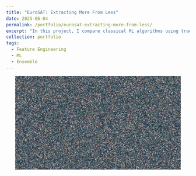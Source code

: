```yaml
---
title: "EuroSAT: Extracting More From Less"
date: 2025-06-04
permalink: /portfolio/eurosat-extracting-more-from-less/
excerpt: "In this project, I compare classical ML algorithms using traditional feature engineering techniques with state-of-the-art deep learning models (CNNs) to classify images in the EuroSAT dataset. Using only RGB bands, I evaluate how much information can be extracted with interpretable features versus relying on end-to-end deep learning.<br/><a href='/portfolio/eurosat-extracting-more-from-less/'><img src='/images/portfolio/eurosat_collage.jpeg' width='500px' style='display: block; margin: auto; margin-top:10px;'></a>"
collection: portfolio
tags:
  - Feature Engineering
  - ML
  - Ensemble 
---
```


<img src='/images/portfolio/eurosat_collage.jpeg' width='90%' style='display: block; margin: auto;'>

